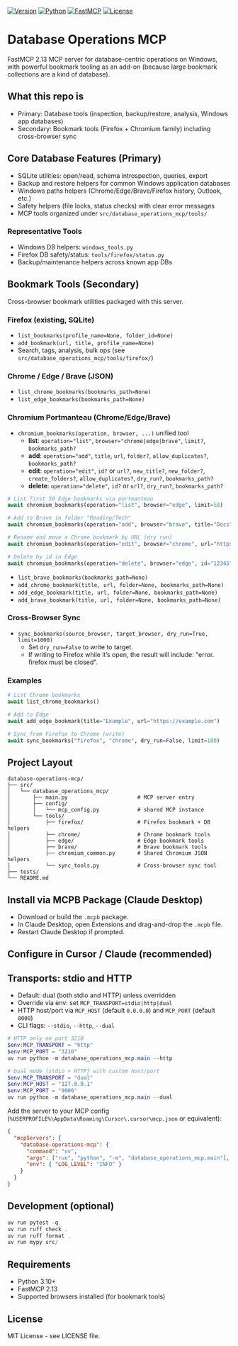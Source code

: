 [![Version](https://img.shields.io/badge/version-1.3.0-blue.svg)](CHANGELOG.md)
[![Python](https://img.shields.io/badge/python-3.10+-green.svg)](https://python.org)
[![FastMCP](https://img.shields.io/badge/FastMCP-2.13-orange.svg)](https://github.com/modelcontextprotocol/python-sdk)
[![License](https://img.shields.io/badge/license-MIT-yellow.svg)](LICENSE)
# Database Operations MCP

FastMCP 2.13 MCP server for database-centric operations on Windows, with powerful bookmark tooling as an add-on (because large bookmark collections are a kind of database).

## What this repo is
- Primary: Database tools (inspection, backup/restore, analysis, Windows app databases)
- Secondary: Bookmark tools (Firefox + Chromium family) including cross-browser sync

## Core Database Features (Primary)
- SQLite utilities: open/read, schema introspection, queries, export
- Backup and restore helpers for common Windows application databases
- Windows paths helpers (Chrome/Edge/Brave/Firefox history, Outlook, etc.)
- Safety helpers (file locks, status checks) with clear error messages
- MCP tools organized under `src/database_operations_mcp/tools/`

### Representative Tools
- Windows DB helpers: `windows_tools.py`
- Firefox DB safety/status: `tools/firefox/status.py`
- Backup/maintenance helpers across known app DBs

## Bookmark Tools (Secondary)
Cross-browser bookmark utilities packaged with this server.

### Firefox (existing, SQLite)
- `list_bookmarks(profile_name=None, folder_id=None)`
- `add_bookmark(url, title, profile_name=None)`
- Search, tags, analysis, bulk ops (see `src/database_operations_mcp/tools/firefox/`)

### Chrome / Edge / Brave (JSON)
- `list_chrome_bookmarks(bookmarks_path=None)`
- `list_edge_bookmarks(bookmarks_path=None)`

### Chromium Portmanteau (Chrome/Edge/Brave)
- `chromium_bookmarks(operation, browser, ...)` unified tool
  - **list**: `operation="list"`, `browser="chrome|edge|brave"`, `limit?`, `bookmarks_path?`
  - **add**: `operation="add"`, `title`, `url`, `folder?`, `allow_duplicates?`, `bookmarks_path?`
  - **edit**: `operation="edit"`, `id?` or `url?`, `new_title?`, `new_folder?`, `create_folders?`, `allow_duplicates?`, `dry_run?`, `bookmarks_path?`
  - **delete**: `operation="delete"`, `id?` or `url?`, `dry_run?`, `bookmarks_path?`

```python
# List first 50 Edge bookmarks via portmanteau
await chromium_bookmarks(operation="list", browser="edge", limit=50)

# Add to Brave in folder "Reading/Tech"
await chromium_bookmarks(operation="add", browser="brave", title="Docs", url="https://example.com/docs", folder="Reading/Tech")

# Rename and move a Chrome bookmark by URL (dry run)
await chromium_bookmarks(operation="edit", browser="chrome", url="https://example.com/docs", new_title="Docs Home", new_folder="Reading/Docs", dry_run=True)

# Delete by id in Edge
await chromium_bookmarks(operation="delete", browser="edge", id="12345")
```
- `list_brave_bookmarks(bookmarks_path=None)`
- `add_chrome_bookmark(title, url, folder=None, bookmarks_path=None)`
- `add_edge_bookmark(title, url, folder=None, bookmarks_path=None)`
- `add_brave_bookmark(title, url, folder=None, bookmarks_path=None)`

### Cross-Browser Sync
- `sync_bookmarks(source_browser, target_browser, dry_run=True, limit=1000)`
  - Set `dry_run=False` to write to target.
  - If writing to Firefox while it’s open, the result will include: "error. firefox must be closed".

### Examples
```python
# List Chrome bookmarks
await list_chrome_bookmarks()

# Add to Edge
await add_edge_bookmark(title="Example", url="https://example.com")

# Sync from Firefox to Chrome (write)
await sync_bookmarks("firefox", "chrome", dry_run=False, limit=100)
```

## Project Layout
```
database-operations-mcp/
├── src/
│   └── database_operations_mcp/
│       ├── main.py                      # MCP server entry
│       ├── config/
│       │   └── mcp_config.py            # shared MCP instance
│       └── tools/
│           ├── firefox/                 # Firefox bookmark + DB helpers
│           ├── chrome/                  # Chrome bookmark tools
│           ├── edge/                    # Edge bookmark tools
│           ├── brave/                   # Brave bookmark tools
│           ├── chromium_common.py       # Shared Chromium JSON helpers
│           └── sync_tools.py            # Cross-browser sync tool
├── tests/
└── README.md
```

## Install via MCPB Package (Claude Desktop)
- Download or build the `.mcpb` package.
- In Claude Desktop, open Extensions and drag-and-drop the `.mcpb` file.
- Restart Claude Desktop if prompted.

## Configure in Cursor / Claude (recommended)
## Transports: stdio and HTTP
- Default: dual (both stdio and HTTP) unless overridden
- Override via env: set `MCP_TRANSPORT=stdio|http|dual`
- HTTP host/port via `MCP_HOST` (default `0.0.0.0`) and `MCP_PORT` (default `8000`)
- CLI flags: `--stdio`, `--http`, `--dual`

```powershell
# HTTP only on port 3210
$env:MCP_TRANSPORT = "http"
$env:MCP_PORT = "3210"
uv run python -m database_operations_mcp.main --http

# Dual mode (stdio + HTTP) with custom host/port
$env:MCP_TRANSPORT = "dual"
$env:MCP_HOST = "127.0.0.1"
$env:MCP_PORT = "9000"
uv run python -m database_operations_mcp.main --dual
```
Add the server to your MCP config (`%USERPROFILE%\AppData\Roaming\Cursor\.cursor\mcp.json` or equivalent):

```json
{
  "mcpServers": {
    "database-operations-mcp": {
      "command": "uv",
      "args": ["run", "python", "-m", "database_operations_mcp.main"],
      "env": { "LOG_LEVEL": "INFO" }
    }
  }
}
```

## Development (optional)
```powershell
uv run pytest -q
uv run ruff check .
uv run ruff format .
uv run mypy src/
```

## Requirements
- Python 3.10+
- FastMCP 2.13
- Supported browsers installed (for bookmark tools)

## License
MIT License - see LICENSE file.
